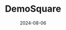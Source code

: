 ---  
layout: startup_page  
title: "DemoSquare"  
id: "demosquare.ch"  
permalink: "/demosquaredemosquare.ch08062024/"  
website: "https://demosquare.ch/landing"  
funding_round: ""  
funding_amount: "€1.28M"  
investors: "QBIT Capital, High-Tech Gründerfonds (HTGF)"  
about: "DemoSquare is a Swiss AI startup that develops an AI-powered SaaS platform to help companies navigate regulatory changes. Its platform collects and analyzes political and regulatory data to provide insights and alerts, enabling businesses to proactively manage compliance risks. This allows companies to search legislative procedures, receive alerts, identify stakeholders, and predict the adoption of new laws."  
markets: "AI, SaaS, Internet of Things"  
hq: "Prilly, Vaud, Switzerland"  
founded_year: "2023"  
linkedin: "https://www.linkedin.com/company/demosquare"  
twitter: "https://twitter.com/demo_square"  
instagram: ""  
facebook: ""  
crunchbase: "https://www.crunchbase.com/organization/demosquare"  
pitchbook: "https://pitchbook.com/profiles/company/537492-52"  

date_display: "06-Aug-2024"  
date: "2024-08-06"

# SEO Optimization  
meta_title: "DemoSquare -  Funding (€1.28M)"  
meta_description: "DemoSquare, DemoSquare is a Swiss AI startup that develops an AI-powered SaaS platform to help companies navigate regulatory changes. Its platform collects and an..."  
meta_keywords: "DemoSquare, AI, SaaS, Internet of Things,  funding"  
canonical_url: "https://startup.projectstartups.com/demosquaredemosquare.ch08062024/"  
---